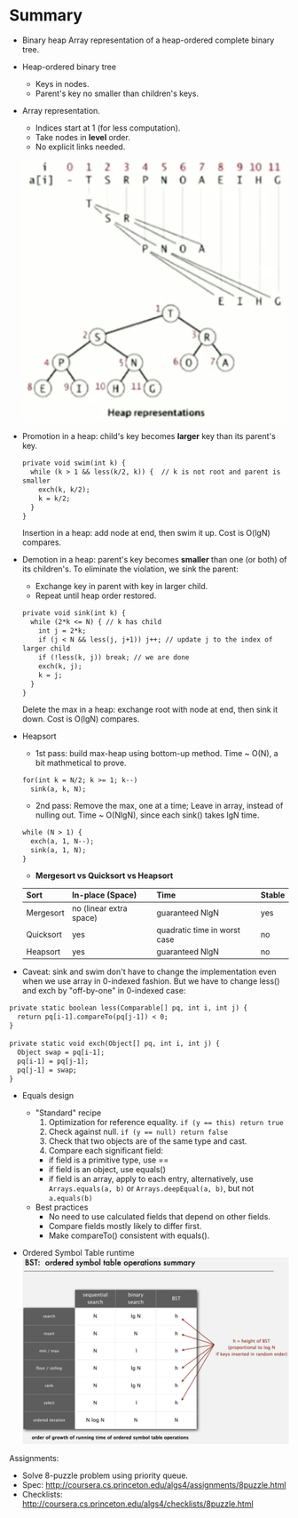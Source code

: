 # Summary
* Binary heap
  Array representation of a heap-ordered complete binary tree.

* Heap-ordered binary tree
  * Keys in nodes.
  * Parent's key no smaller than children's keys.

* Array representation.
  * Indices start at 1 (for less computation).
  * Take nodes in __level__ order.
  * No explicit links needed.
  
  [![binary-heap][img-1]][img-1]

* Promotion in a heap: child's key becomes __larger__ key than its parent's key.
  ```
  private void swim(int k) {
    while (k > 1 && less(k/2, k)) {  // k is not root and parent is smaller
      exch(k, k/2);
      k = k/2;
    }
  }
  ```
  Insertion in a heap: add node at end, then swim it up. Cost is O(lgN) compares.

* Demotion in a heap: parent's key becomes __smaller__ than one (or both) of its children's. To eliminate the violation, we sink the parent:
  * Exchange key in parent with key in larger child.
  * Repeat until heap order restored.
  ```
  private void sink(int k) {
    while (2*k <= N) { // k has child
      int j = 2*k;
      if (j < N && less(j, j+1)) j++; // update j to the index of larger child
      if (!less(k, j)) break; // we are done
      exch(k, j);
      k = j;
    }
  }
  ```
  Delete the max in a heap: exchange root with node at end, then sink it down. Cost is O(lgN) compares.

* Heapsort
  * 1st pass: build max-heap using bottom-up method. Time ~ O(N), a bit mathmetical to prove.
  ```
  for(int k = N/2; k >= 1; k--)
    sink(a, k, N);
  ```
  * 2nd pass: Remove the max, one at a time; Leave in array, instead of nulling out. Time ~ O(NlgN), since each sink() takes lgN time.
  ```
  while (N > 1) {
    exch(a, 1, N--);
    sink(a, 1, N);
  }
  ```
  * __Mergesort vs Quicksort vs Heapsort__
  
  Sort | In-place (Space) | Time | Stable
  --- | --- | --- | ---
  Mergesort | no (linear extra space) | guaranteed NlgN | yes
  Quicksort | yes | quadratic time in worst case | no
  Heapsort | yes | guaranteed NlgN | no

* Caveat: sink and swim don't have to change the implementation even when we use array in 0-indexed fashion. But we have to change less() and exch by "off-by-one" in 0-indexed case:
```
private static boolean less(Comparable[] pq, int i, int j) {
  return pq[i-1].compareTo(pq[j-1]) < 0;
}

private static void exch(Object[] pq, int i, int j) {
  Object swap = pq[i-1];
  pq[i-1] = pq[j-1];
  pq[j-1] = swap;
}
```

* Equals design
  * "Standard" recipe
    1. Optimization for reference equality. `if (y == this) return true`
    2. Check against null. `if (y == null) return false`
    3. Check that two objects are of the same type and cast.
    4. Compare each significant field:
      - if field is a primitive type, use ==
      - if field is an object, use equals()
      - if field is an array, apply to each entry, alternatively, use `Arrays.equals(a, b)` or `Arrays.deepEqual(a, b)`, but not `a.equals(b)`
  * Best practices
    - No need to use calculated fields that depend on other fields.
    - Compare fields mostly likely to differ first.
    - Make compareTo() consistent with equals().

* Ordered Symbol Table runtime
[![ordered-symbol-table][img-2]][img-2]

Assignments:

* Solve 8-puzzle problem using priority queue.
* Spec: http://coursera.cs.princeton.edu/algs4/assignments/8puzzle.html
* Checklists: http://coursera.cs.princeton.edu/algs4/checklists/8puzzle.html

[1]: https://www.coursera.org/learn/algorithms-part1/lecture/xAltF/sorting-complexity
[img-1]: coursera_resource/binary-heap.png
[img-2]: coursera_resource/ordered-symbol-table.png